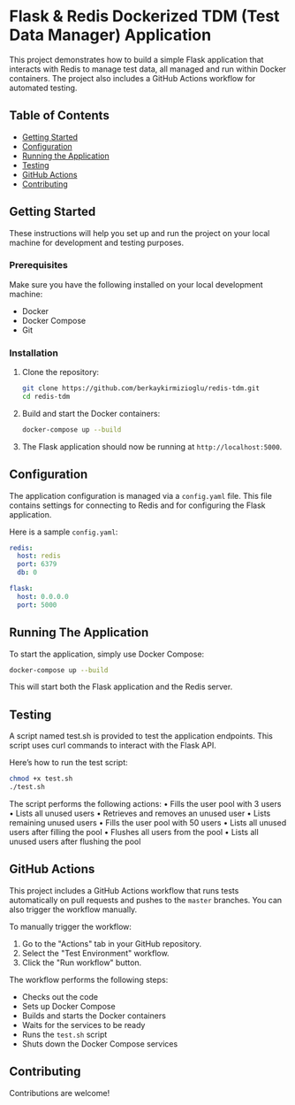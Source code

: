 # Flask & Redis Dockerized TDM (Test Data Manager) Application

This project demonstrates how to build a simple Flask application that interacts with Redis to manage test data, all managed and run within Docker containers. The project also includes a GitHub Actions workflow for automated testing.

## Table of Contents

- [Getting Started](#getting-started)
- [Configuration](#configuration)
- [Running the Application](#running-the-application)
- [Testing](#testing)
- [GitHub Actions](#github-actions)
- [Contributing](#contributing)


## Getting Started

These instructions will help you set up and run the project on your local machine for development and testing purposes.

### Prerequisites

Make sure you have the following installed on your local development machine:

- Docker
- Docker Compose
- Git

### Installation

1. Clone the repository:

    ```bash
    git clone https://github.com/berkaykirmizioglu/redis-tdm.git
    cd redis-tdm
    ```

2. Build and start the Docker containers:

    ```bash
    docker-compose up --build
    ```

3. The Flask application should now be running at `http://localhost:5000`.

## Configuration

The application configuration is managed via a `config.yaml` file. This file contains settings for connecting to Redis and for configuring the Flask application.

Here is a sample `config.yaml`:

```yaml
redis:
  host: redis
  port: 6379
  db: 0

flask:
  host: 0.0.0.0
  port: 5000
```

## Running The Application
To start the application, simply use Docker Compose:
```bash
docker-compose up --build
```
This will start both the Flask application and the Redis server.

## Testing
A script named test.sh is provided to test the application endpoints. This script uses curl commands to interact with the Flask API.

Here’s how to run the test script:
```bash
chmod +x test.sh
./test.sh
```

The script performs the following actions:
	•	Fills the user pool with 3 users
	•	Lists all unused users
	•	Retrieves and removes an unused user
	•	Lists remaining unused users
	•	Fills the user pool with 50 users
	•	Lists all unused users after filling the pool
	•	Flushes all users from the pool
	•	Lists all unused users after flushing the pool

## GitHub Actions

This project includes a GitHub Actions workflow that runs tests automatically on pull requests and pushes to the `master` branches. You can also trigger the workflow manually.

To manually trigger the workflow:

1. Go to the "Actions" tab in your GitHub repository.
2. Select the "Test Environment" workflow.
3. Click the "Run workflow" button.

The workflow performs the following steps:

- Checks out the code
- Sets up Docker Compose
- Builds and starts the Docker containers
- Waits for the services to be ready
- Runs the `test.sh` script
- Shuts down the Docker Compose services

## Contributing

Contributions are welcome!
